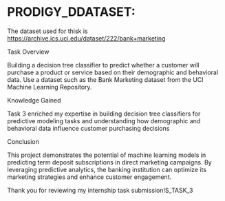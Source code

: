 # PRODIGY_DDATASET:

The dataset used for thisk is https://archive.ics.uci.edu/dataset/222/bank+marketing

Task Overview

Building a decision tree classifier to predict whether a customer will purchase a product or service based on their demographic and behavioral data. Use a dataset such as the Bank Marketing dataset from the UCI Machine Learning Repository.

Knowledge Gained

Task 3 enriched my expertise in building decision tree classifiers for predictive modeling tasks and understanding how demographic and behavioral data influence customer purchasing decisions

Conclusion

This project demonstrates the potential of machine learning models in predicting term deposit subscriptions in direct marketing campaigns. By leveraging predictive analytics, the banking institution can optimize its marketing strategies and enhance customer engagement.

Thank you for reviewing my internship task submission!S_TASK_3
